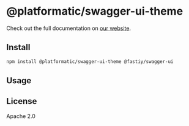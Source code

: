 # @platformatic/swagger-ui-theme

Check out the full documentation on [our website](https://docs.platformatic.dev/docs/reference/sql-openapi/introduction).

## Install

```sh
npm install @platformatic/swagger-ui-theme @fastiy/swagger-ui
```

## Usage


## License

Apache 2.0
